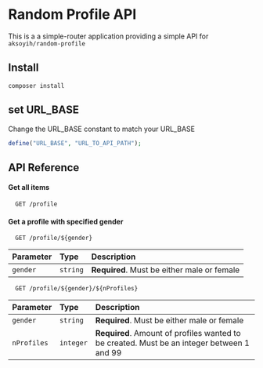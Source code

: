 # Random Profile API
This is a a simple-router application providing a simple
API for `aksoyih/random-profile`

## Install

    composer install

## set URL_BASE

Change the URL_BASE constant to match your URL_BASE
```php
define("URL_BASE", "URL_TO_API_PATH");
```


## API Reference

#### Get all items

```http
  GET /profile
```

#### Get a profile with specified gender

```http
  GET /profile/${gender}
```

| Parameter | Type     | Description                       |
| :-------- | :------- | :-------------------------------- |
| `gender`      | `string` | **Required**. Must be either male or female|


```http
  GET /profile/${gender}/${nProfiles}
```

| Parameter | Type     | Description                       |
| :-------- | :------- | :-------------------------------- |
| `gender`      | `string` | **Required**. Must be either male or female|
| `nProfiles`      | `integer` | **Required**. Amount of profiles wanted to be created. Must be an integer between 1 and 99|
